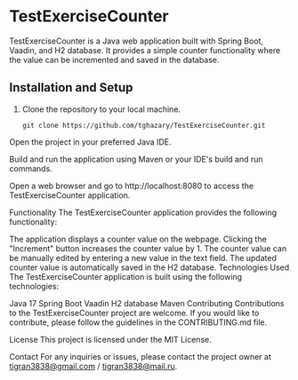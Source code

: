 # TestExerciseCounter

TestExerciseCounter is a Java web application built with Spring Boot, Vaadin, and H2 database. It provides a simple counter functionality where the value can be incremented and saved in the database.

## Installation and Setup

1. Clone the repository to your local machine.

   ```shell
   git clone https://github.com/tghazary/TestExerciseCounter.git
Open the project in your preferred Java IDE.

Build and run the application using Maven or your IDE's build and run commands.

Open a web browser and go to http://localhost:8080 to access the TestExerciseCounter application.

Functionality
The TestExerciseCounter application provides the following functionality:

The application displays a counter value on the webpage.
Clicking the "Increment" button increases the counter value by 1.
The counter value can be manually edited by entering a new value in the text field.
The updated counter value is automatically saved in the H2 database.
Technologies Used
The TestExerciseCounter application is built using the following technologies:

Java 17
Spring Boot
Vaadin
H2 database
Maven
Contributing
Contributions to the TestExerciseCounter project are welcome. If you would like to contribute, please follow the guidelines in the CONTRIBUTING.md file.

License
This project is licensed under the MIT License.

Contact
For any inquiries or issues, please contact the project owner at tigran3838@gmail.com / tigran3838@mail.ru.
